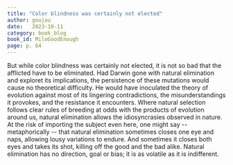 ```yaml
---
title: "Color blindness was certainly not elected"
author: goujou
date:   2023-10-11
category: book_blog
book_id: MiloGoodEnough
page: p. 64
---
```

But while color blindness was certainly not elected, it is not so bad that the afflicted have to be eliminated.
Had Darwin gone with natural elimination and exploret its implications, the persistence of these mutations would cause no theoretical difficulty.
He would have inoculated the theory of evolution against most of its lingering contradictions, the misunderstandings it provokes, and the resistance it encounters.
Where natural selection follows clear rules of breeding at odds with the products of evolution around us, natural elimination allows the idiosyncrasies observed in nature.
At the risk of importing the subject even here, one might say -- metaphorically -- that natural elimination sometimes closes one eye and naps, allowing lousy variations to endure.
And sometimes it closes both eyes and takes its shot, killing off the good and the bad alike.
Natural elimination has no direction, goal or bias; it is as volatile as it is indifferent.
